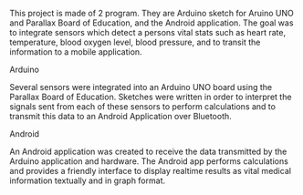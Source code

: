 This project is made of 2 program. They are Arduino sketch for Aruino UNO and Parallax Board of Education, and the Android application. The goal was to integrate sensors which detect a persons vital stats such as heart rate, temperature, blood oxygen level, blood pressure, and to transit the information to a mobile application.

Arduino

Several sensors were integrated into an Arduino UNO board using the Parallax Board of Education. Sketches were written in order to interpret the signals sent from each of these sensors to perform calculations and to transmit this data to an Android Application over Bluetooth.

Android

An Android application was created to receive the data transmitted by the Arduino application and hardware. The Android app performs calculations and provides a friendly interface to display realtime results as vital medical information textually and in graph format.